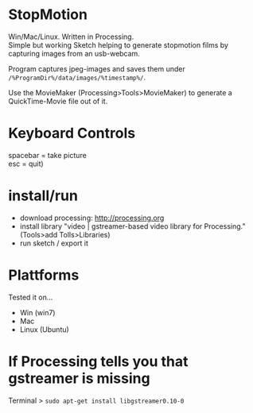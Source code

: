 # StopMotion
Win/Mac/Linux. Written in Processing.  
Simple but working Sketch helping to generate stopmotion films by capturing images from an usb-webcam.  

Program captures jpeg-images and saves them under `/%ProgramDir%/data/images/%timestamp%/`.  

Use the MovieMaker (Processing>Tools>MovieMaker) to generate a QuickTime-Movie file out of it.

# Keyboard Controls
spacebar = take picture  
esc = quit)

# install/run
+ download processing: http://processing.org
+ install library "video | gstreamer-based video library for Processing." (Tools>add Tolls>Libraries)
+ run sketch / export it

# Plattforms
Tested it on...
+ Win (win7)
+ Mac
+ Linux (Ubuntu)

# If Processing tells you that gstreamer is missing
Terminal > `sudo apt-get install libgstreamer0.10-0`
